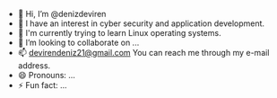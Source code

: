 - 👋 Hi, I’m @denizdeviren
- 👀 I have an interest in cyber security and application development.
- 🌱 I'm currently trying to learn Linux operating systems. 
- 💞️ I’m looking to collaborate on ...
- 📫 devirendeniz21@gmail.com You can reach me through my e-mail address.
- 😄 Pronouns: ...
- ⚡ Fun fact: ...

<!---
denizdeviren/denizdeviren is a ✨ special ✨ repository because its `README.md` (this file) appears on your GitHub profile.
You can click the Preview link to take a look at your changes.
--->
